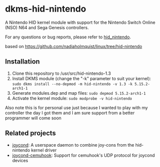 # dkms-hid-nintendo

A Nintendo HID kernel module with support for the Nintendo Switch Online (NSO) N64 and Sega Genesis controllers.

For any questions or bug reports, please refer to [hid_nintendo](https://github.com/DanielOgorchock/linux).

based on https://github.com/nadiaholmquist/linux/tree/hid-nintendo


## Installation

 1. Clone this repository to /usr/src/hid-nintendo-1.3
 2. Install DKMS module (change the "-k" parameter to suit your kernel): `sudo dkms install --no-depmod -m hid-nintendo -v 1.3 -k 5.15.2-arch1-1`
 3. Generate modules.dep and map files: `sudo depmod 5.15.2-arch1-1`
 4. Activate the kernel module: `sudo modprobe -v hid-nintendo`

Also note this is for personal use just because I wanted to play with my controller the day I got them
and I am sure support from a better programmer will come soon

## Related projects

- [joycond](https://github.com/DanielOgorchock/joycond): A userspace daemon to
  combine joy-cons from the hid-nintendo kernel driver
- [joycond-cemuhook](https://github.com/joaorb64/joycond-cemuhook): Support for
  cemuhook's UDP protocol for joycond devices
